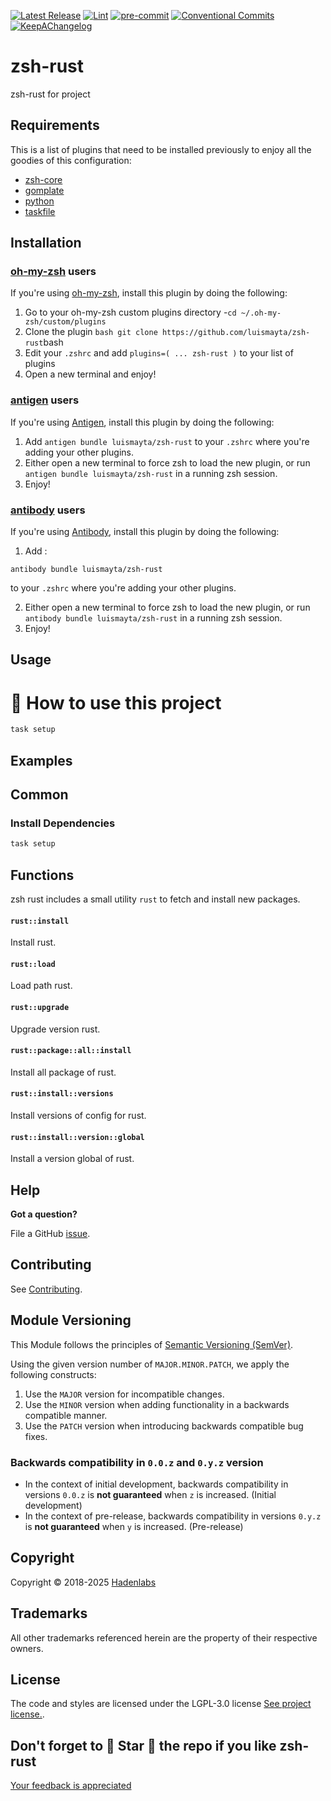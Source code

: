 <!--


  ** DO NOT EDIT THIS FILE
  **
  ** 1) Make all changes to `provision/generator/README.yaml`
  ** 2) Run`task readme` to rebuild this file.
  **
  ** (We maintain HUNDREDS of open source projects. This is how we maintain our sanity.)
  **


  -->

[![Latest Release](https://img.shields.io/github/release/luismayta/zsh-rust)](https://github.com/luismayta/zsh-rust/releases) [![Lint](https://img.shields.io/github/workflow/status/luismayta/zsh-rust/lint-code)](https://github.com/luismayta/zsh-rust/actions?workflow=lint-code) [![pre-commit](https://img.shields.io/badge/pre--commit-enabled-brightgreen?logo=pre-commit&logoColor=white)](https://github.com/pre-commit/pre-commit) [![Conventional Commits](https://img.shields.io/badge/Conventional%20Commits-1.0.0-yellow)](https://conventionalcommits.org) [![KeepAChangelog](https://img.shields.io/badge/changelog-Keep%20a%20Changelog%20v1.0.0-orange)](https://keepachangelog.com)

# zsh-rust

zsh-rust for project

## Requirements

This is a list of plugins that need to be installed previously to enjoy all the goodies of this configuration:

- [zsh-core](https://github.com/hadenlabs/zsh-core)
- [gomplate](https://github.com/hairyhenderson/gomplate)
- [python](https://www.python.org)
- [taskfile](https://github.com/go-task/task)

## Installation

<!-- Space: Projects -->
<!-- Parent: ZshRust -->
<!-- Title: Installation Oh-My-Zsh Project -->
<!-- Label: Project -->
<!-- Label: Project -->
<!-- Label: Installation -->
<!-- Label: Oh-My-Zsh -->
<!-- Include: docs/disclaimer.md -->
<!-- Include: ac:toc -->

### [oh-my-zsh](https://github.com/ohmyzsh/ohmyzsh) users

If you're using [oh-my-zsh](https://github.com/ohmyzsh/ohmyzsh), install this plugin by doing the following:

1.  Go to your oh-my-zsh custom plugins directory -`cd ~/.oh-my-zsh/custom/plugins`
2.  Clone the plugin `bash git clone https://github.com/luismayta/zsh-rust`bash
3.  Edit your `.zshrc` and add `plugins=( ... zsh-rust )` to your list of plugins
4.  Open a new terminal and enjoy!
    <!-- Space: Projects -->
    <!-- Parent: ZshRust -->
    <!-- Title: Installation Antigen Project -->
    <!-- Label: Project -->
    <!-- Label: Project -->
    <!-- Label: Installation -->
    <!-- Label: Antigen -->
    <!-- Include: docs/disclaimer.md -->
    <!-- Include: ac:toc -->

### [antigen](https://github.com/zsh-users/antigen) users

If you're using [Antigen](https://github.com/zsh-users/antigen), install this plugin by doing the following:

1.  Add `antigen bundle luismayta/zsh-rust` to your `.zshrc` where you're adding your other plugins.
2.  Either open a new terminal to force zsh to load the new plugin, or run `antigen bundle luismayta/zsh-rust` in a running zsh session.
3.  Enjoy!
    <!-- Space: Projects -->
    <!-- Parent: ZshRust -->
    <!-- Title: Installation Antibody Project -->
    <!-- Label: Project -->
    <!-- Label: Project -->
    <!-- Label: Installation -->
    <!-- Include: docs/disclaimer.md -->
    <!-- Include: ac:toc -->

### [antibody](https://github.com/getantibody/antibody) users

If you're using [Antibody](https://github.com/getantibody/antibody), install this plugin by doing the following:

1.  Add :

```{.sourceCode .bash}
antibody bundle luismayta/zsh-rust
```

to your `.zshrc` where you're adding your other plugins.

2.  Either open a new terminal to force zsh to load the new plugin, or run `antibody bundle luismayta/zsh-rust` in a running zsh session.
3.  Enjoy!

## Usage

# 🚀 How to use this project

```bash
task setup
```

## Examples

<!-- Space: Projects -->
<!-- Parent: ZshRust -->
<!-- Title: Examples Project -->
<!-- Label: Examples -->
<!-- Include: ./../disclaimer.md -->
<!-- Include: ac:toc -->

## Common

### Install Dependencies

```bash
task setup
```

 <!-- Space: Projects -->
<!-- Parent: ZshRust -->
<!-- Title: Functions -->
<!-- Label: Functions -->
<!-- Include: docs/disclaimer.md -->
<!-- Include: ac:toc -->

## Functions

zsh rust includes a small utility `rust` to fetch and install new packages.

#### `rust::install`

Install rust.

#### `rust::load`

Load path rust.

#### `rust::upgrade`

Upgrade version rust.

#### `rust::package::all::install`

Install all package of rust.

#### `rust::install::versions`

Install versions of config for rust.

#### `rust::install::version::global`

Install a version global of rust.

## Help

**Got a question?**

File a GitHub [issue](https://github.com/luismayta/zsh-rust/issues).

## Contributing

See [Contributing](./docs/contributing.md).

## Module Versioning

This Module follows the principles of [Semantic Versioning (SemVer)](https://semver.org/).

Using the given version number of `MAJOR.MINOR.PATCH`, we apply the following constructs:

1. Use the `MAJOR` version for incompatible changes.
1. Use the `MINOR` version when adding functionality in a backwards compatible manner.
1. Use the `PATCH` version when introducing backwards compatible bug fixes.

### Backwards compatibility in `0.0.z` and `0.y.z` version

- In the context of initial development, backwards compatibility in versions `0.0.z` is **not guaranteed** when `z` is increased. (Initial development)
- In the context of pre-release, backwards compatibility in versions `0.y.z` is **not guaranteed** when `y` is increased. (Pre-release)

## Copyright

Copyright © 2018-2025 [Hadenlabs](https://hadenlabs.com)

## Trademarks

All other trademarks referenced herein are the property of their respective owners.

## License

The code and styles are licensed under the LGPL-3.0 license [See project license.](LICENSE).

## Don't forget to 🌟 Star 🌟 the repo if you like zsh-rust

[Your feedback is appreciated](https://github.com/luismayta/zsh-rust/issues)
